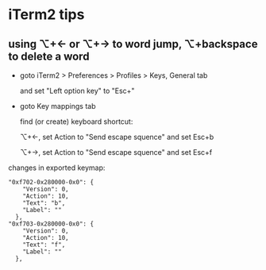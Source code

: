 # iTerm2 tips

## using ⌥+← or ⌥+→ to word jump, ⌥+backspace to delete a word 
- goto iTerm2 > Preferences > Profiles > Keys, General tab

  and set "Left option key" to "Esc+"
- goto Key mappings tab
  
  find (or create) keyboard shortcut:

   ⌥+←, set Action to "Send escape squence" and set Esc+b

   ⌥+→, set Action to "Send escape squence" and set Esc+f

changes in exported keymap:
 
    "0xf702-0x280000-0x0": {
        "Version": 0,
        "Action": 10,
        "Text": "b",
        "Label": ""
      },
    "0xf703-0x280000-0x0": {
        "Version": 0,
        "Action": 10,
        "Text": "f",
        "Label": ""
      },
    
  

 
